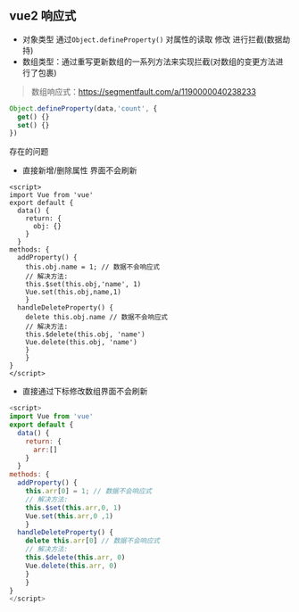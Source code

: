 ## vue2 响应式

- 对象类型 通过`Object.defineProperty()` 对属性的读取 修改 进行拦截(数据劫持)
- 数组类型：通过重写更新数组的一系列方法来实现拦截(对数组的变更方法进行了包裹)

> 数组响应式：https://segmentfault.com/a/1190000040238233

```js
Object.defineProperty(data,'count', {
  get() {}
  set() {}
})
```

存在的问题

- 直接新增/删除属性 界面不会刷新

```vue
<script>
import Vue from 'vue'
export default {
  data() {
    return: {
      obj: {}
    }
  }
methods: {
  addProperty() {
  	this.obj.name = 1; // 数据不会响应式
    // 解决方法:
    this.$set(this.obj,'name', 1)
    Vue.set(this.obj,name,1)
	}
  handleDeleteProperty() {
    delete this.obj.name // 数据不会响应式
    // 解决方法:
    this.$delete(this.obj, 'name')
    Vue.delete(this.obj, 'name')
  	}
	}
}
</script>
```

- 直接通过下标修改数组界面不会刷新

```js
<script>
import Vue from 'vue'
export default {
  data() {
    return: {
      arr:[]
    }
  }
methods: {
  addProperty() {
  	this.arr[0] = 1; // 数据不会响应式
    // 解决方法:
    this.$set(this.arr,0, 1)
    Vue.set(this.arr,0 ,1)
	}
  handleDeleteProperty() {
    delete this.arr[0] // 数据不会响应式
    // 解决方法:
    this.$delete(this.arr, 0)
    Vue.delete(this.arr, 0)
  	}
	}
}
</script>
```
